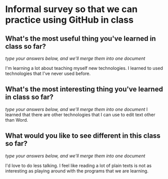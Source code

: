 # Informal survey so that we can practice using GitHub in class

## What's the most useful thing you've learned in class so far?
_type your answers below, and we'll merge them into one document_

I'm learning a lot about teaching myself new technologies.
I learned to used technologies that I've never used before.

## What's the most interesting thing you've learned in class so far? 
_type your answers below, and we'll merge them into one document_
I learned that there are other technologies that I can use to edit text other than Word.

## What would you like to see different in this class so far?
_type your answers below, and we'll merge them into one document_

I'd love to do less talking.
I feel like reading a lot of plain texts is not as interesting as playing around with the programs that we are learning.
